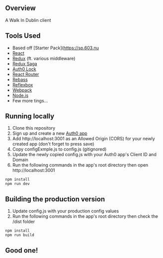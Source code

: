 ## Overview

A Walk In Dublin client

## Tools Used
* Based off [Starter Pack](https://sp.603.nu
* [React](https://github.com/facebook/react)
* [Redux](https://github.com/reactjs/redux) (ft. various middleware)
* [Redux Saga](https://github.com/yelouafi/redux-saga)
* [Auth0 Lock](https://github.com/auth0/lock)
* [React Router](https://github.com/reactjs/react-router)
* [Rebass](https://github.com/jxnblk/rebass)
* [Reflexbox](https://github.com/jxnblk/reflexbox)
* [Webpack](https://github.com/webpack/webpack)
* [Node.js](https://github.com/nodejs/node)
* Few more tings...

## Running locally
1. Clone this repository
2. Sign up and create a new [Auth0 app](https://auth0.com)
3. Add http://localhost:3001 as an Allowed Origin (CORS) for your newly created app (don't forget to press save)
4. Copy configExmple.js to config.js (gitignored)
5. Update the newly copied config.js with your Auth0 app's Client ID and Domain
6. Run the following commands in the app's root directory then open http://localhost:3001
```
npm install
npm run dev
```

## Building the production version
1. Update config.js with your production config values
2. Run the following commands in the app's root directory then check the /dist folder
```
npm install
npm run build
```

## Good one!
